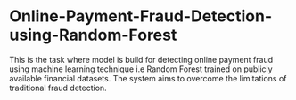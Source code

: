 # Online-Payment-Fraud-Detection-using-Random-Forest
This is the task where model is build for detecting online payment fraud using machine learning technique i.e Random Forest trained on publicly available financial datasets. The system aims to overcome the limitations of traditional fraud detection.
